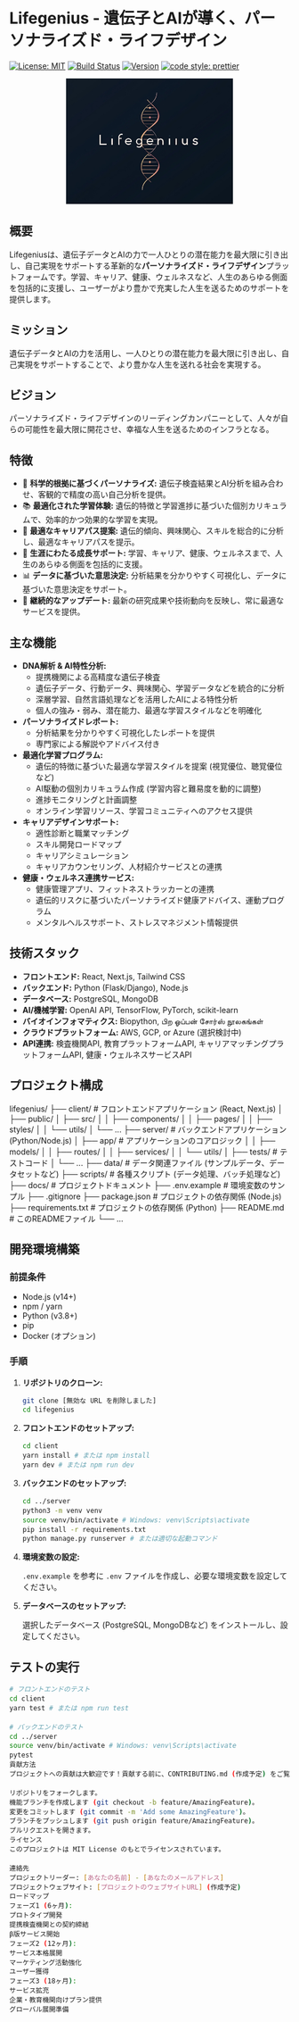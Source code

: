 # Lifegenius - 遺伝子とAIが導く、パーソナライズド・ライフデザイン

[![License: MIT](https://img.shields.io/badge/License-MIT-yellow.svg)](https://opensource.org/licenses/MIT)
[![Build Status](https://img.shields.io/badge/build-passing-brightgreen.svg)](https://travis-ci.org/your-repo/lifegenius)
[![Version](https://img.shields.io/badge/version-0.1.0-blue.svg)](https://semver.org)
[![code style: prettier](https://img.shields.io/badge/code_style-prettier-ff69b4.svg?style=flat-square)](https://github.com/prettier/prettier)

<p align="center">
  <img src="logo.png" alt="Lifegenius Logo" width="300">
</p>

## 概要

Lifegeniusは、遺伝子データとAIの力で一人ひとりの潜在能力を最大限に引き出し、自己実現をサポートする革新的な**パーソナライズド・ライフデザイン**プラットフォームです。学習、キャリア、健康、ウェルネスなど、人生のあらゆる側面を包括的に支援し、ユーザーがより豊かで充実した人生を送るためのサポートを提供します。

## ミッション

遺伝子データとAIの力を活用し、一人ひとりの潜在能力を最大限に引き出し、自己実現をサポートすることで、より豊かな人生を送れる社会を実現する。

## ビジョン

パーソナライズド・ライフデザインのリーディングカンパニーとして、人々が自らの可能性を最大限に開花させ、幸福な人生を送るためのインフラとなる。

## 特徴

*   🧬 **科学的根拠に基づくパーソナライズ:** 遺伝子検査結果とAI分析を組み合わせ、客観的で精度の高い自己分析を提供。
*   📚 **最適化された学習体験:** 遺伝的特徴と学習進捗に基づいた個別カリキュラムで、効率的かつ効果的な学習を実現。
*   🎯 **最適なキャリアパス提案:** 遺伝的傾向、興味関心、スキルを総合的に分析し、最適なキャリアパスを提示。
*   💪 **生涯にわたる成長サポート:** 学習、キャリア、健康、ウェルネスまで、人生のあらゆる側面を包括的に支援。
*   📊 **データに基づいた意思決定:** 分析結果を分かりやすく可視化し、データに基づいた意思決定をサポート。
*   🔄 **継続的なアップデート:** 最新の研究成果や技術動向を反映し、常に最適なサービスを提供。

## 主な機能

*   **DNA解析 & AI特性分析:**
    *   提携機関による高精度な遺伝子検査
    *   遺伝子データ、行動データ、興味関心、学習データなどを統合的に分析
    *   深層学習、自然言語処理などを活用したAIによる特性分析
    *   個人の強み・弱み、潜在能力、最適な学習スタイルなどを明確化
*   **パーソナライズドレポート:**
    *   分析結果を分かりやすく可視化したレポートを提供
    *   専門家による解説やアドバイス付き
*   **最適化学習プログラム:**
    *   遺伝的特徴に基づいた最適な学習スタイルを提案 (視覚優位、聴覚優位など)
    *   AI駆動の個別カリキュラム作成 (学習内容と難易度を動的に調整)
    *   進捗モニタリングと計画調整
    *   オンライン学習リソース、学習コミュニティへのアクセス提供
*   **キャリアデザインサポート:**
    *   適性診断と職業マッチング
    *   スキル開発ロードマップ
    *   キャリアシミュレーション
    *   キャリアカウンセリング、人材紹介サービスとの連携
*   **健康・ウェルネス連携サービス:**
    *   健康管理アプリ、フィットネストラッカーとの連携
    *   遺伝的リスクに基づいたパーソナライズド健康アドバイス、運動プログラム
    *   メンタルヘルスサポート、ストレスマネジメント情報提供

## 技術スタック

*   **フロントエンド:** React, Next.js, Tailwind CSS
*   **バックエンド:** Python (Flask/Django), Node.js
*   **データベース:** PostgreSQL, MongoDB
*   **AI/機械学習:** OpenAI API, TensorFlow, PyTorch, scikit-learn
*   **バイオインフォマティクス:** Biopython, பிற ஓப்பன் சோர்ஸ் நூலகங்கள்
*   **クラウドプラットフォーム:** AWS, GCP, or Azure (選択検討中)
*   **API連携:** 検査機関API, 教育プラットフォームAPI, キャリアマッチングプラットフォームAPI, 健康・ウェルネスサービスAPI

## プロジェクト構成

lifegenius/
├── client/             # フロントエンドアプリケーション (React, Next.js)
│   ├── public/
│   ├── src/
│   │   ├── components/
│   │   ├── pages/
│   │   ├── styles/
│   │   └── utils/
│   └── ...
├── server/             # バックエンドアプリケーション (Python/Node.js)
│   ├── app/            # アプリケーションのコアロジック
│   │   ├── models/
│   │   ├── routes/
│   │   ├── services/
│   │   └── utils/
│   ├── tests/          # テストコード
│   └── ...
├── data/               # データ関連ファイル (サンプルデータ、データセットなど)
├── scripts/            # 各種スクリプト (データ処理、バッチ処理など)
├── docs/               # プロジェクトドキュメント
├── .env.example        # 環境変数のサンプル
├── .gitignore
├── package.json        # プロジェクトの依存関係 (Node.js)
├── requirements.txt    # プロジェクトの依存関係 (Python)
├── README.md           # このREADMEファイル
└── ...


## 開発環境構築

### 前提条件

*   Node.js (v14+)
*   npm / yarn
*   Python (v3.8+)
*   pip
*   Docker (オプション)

### 手順

1.  **リポジトリのクローン:**

    ```bash
    git clone [無効な URL を削除しました]
    cd lifegenius
    ```

2.  **フロントエンドのセットアップ:**

    ```bash
    cd client
    yarn install # または npm install
    yarn dev # または npm run dev
    ```

3.  **バックエンドのセットアップ:**

    ```bash
    cd ../server
    python3 -m venv venv
    source venv/bin/activate # Windows: venv\Scripts\activate
    pip install -r requirements.txt
    python manage.py runserver # または適切な起動コマンド
    ```

4.  **環境変数の設定:**

    `.env.example` を参考に `.env` ファイルを作成し、必要な環境変数を設定してください。

5.  **データベースのセットアップ:**

    選択したデータベース (PostgreSQL, MongoDBなど) をインストールし、設定してください。

## テストの実行

```bash
# フロントエンドのテスト
cd client
yarn test # または npm run test

# バックエンドのテスト
cd ../server
source venv/bin/activate # Windows: venv\Scripts\activate
pytest
貢献方法
プロジェクトへの貢献は大歓迎です！貢献する前に、CONTRIBUTING.md (作成予定) をご覧ください。

リポジトリをフォークします。
機能ブランチを作成します (git checkout -b feature/AmazingFeature)。
変更をコミットします (git commit -m 'Add some AmazingFeature')。
ブランチをプッシュします (git push origin feature/AmazingFeature)。
プルリクエストを開きます。
ライセンス
このプロジェクトは MIT License のもとでライセンスされています。

連絡先
プロジェクトリーダー: [あなたの名前] - [あなたのメールアドレス]
プロジェクトウェブサイト: [プロジェクトのウェブサイトURL] (作成予定)
ロードマップ
フェーズ1 (6ヶ月):
プロトタイプ開発
提携検査機関との契約締結
β版サービス開始
フェーズ2 (12ヶ月):
サービス本格展開
マーケティング活動強化
ユーザー獲得
フェーズ3 (18ヶ月):
サービス拡充
企業・教育機関向けプラン提供
グローバル展開準備
